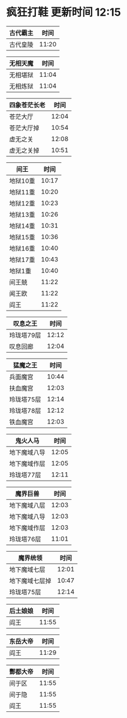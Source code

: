 # 疯狂打鞋 更新时间 12:15

| 古代霸主   | 时间    |
|--------|-------|
| 古代皇陵 | 11:20 |

| 无相天魔   | 时间    |
|--------|-------|
| 无相堪狱 | 11:04 |
| 无相炼狱 | 11:04 |

| 四象苍茫长老   | 时间    |
|--------|-------|
| 苍茫大厅 | 12:04 |
| 苍茫大厅掉 | 10:54 |
| 虚无之关 | 12:08 |
| 虚无之关掉 | 10:51 |

| 间王   | 时间    |
|--------|-------|
| 地狱10重 | 10:17 |
| 地狱11重 | 10:20 |
| 地狱12重 | 10:23 |
| 地狱13重 | 10:26 |
| 地狱14重 | 10:31 |
| 地狱15重 | 10:36 |
| 地狱16重 | 10:40 |
| 地狱17重 | 10:43 |
| 地狱1重 | 10:40 |
| 间王兢 | 11:22 |
| 闻王欧 | 11:22 |
| 阎王 | 11:22 |

| 叹息之王   | 时间    |
|--------|-------|
| 玲珑塔79层 | 12:12 |
| 叹息回廊 | 12:04 |

| 猛魔之王   | 时间    |
|--------|-------|
| 兵面魔宫 | 10:44 |
| 扶血魔宫 | 12:03 |
| 玲珑塔75层 | 12:14 |
| 玲珑塔78层 | 12:12 |
| 铁血魔宫 | 12:03 |

| 鬼火人马   | 时间    |
|--------|-------|
| 地下魔域八导 | 12:05 |
| 地下魔域作层 | 12:05 |
| 玲珑塔77层 | 12:11 |

| 魔界巨兽   | 时间    |
|--------|-------|
| 地下魔域八层 | 12:03 |
| 地下魔域八导 | 12:03 |
| 地下魔域作层 | 12:03 |
| 玲珑塔76层 | 11:01 |

| 魔界统领   | 时间    |
|--------|-------|
| 地下魔域七层 | 12:01 |
| 地下魔域七层掉 | 10:47 |
| 玲珑塔75层 | 12:14 |

| 后土娘娘   | 时间    |
|--------|-------|
| 阎王 | 11:55 |

| 东岳大帝   | 时间    |
|--------|-------|
| 阎王 | 11:29 |

| 酆都大帝   | 时间    |
|--------|-------|
| 间于区 | 11:55 |
| 间于隐 | 11:55 |
| 阎王 | 11:55 |